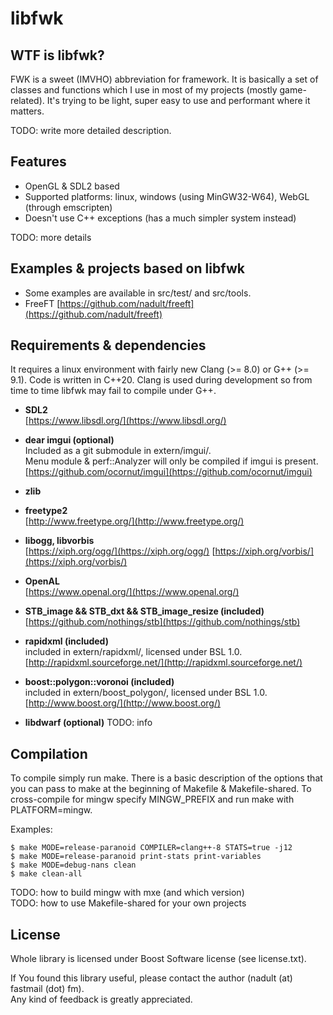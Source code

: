 # libfwk

## WTF is libfwk?

FWK is a sweet (IMVHO) abbreviation for framework. It is basically a set of classes
and functions which I use in most of my projects (mostly game-related). It's trying
to be light, super easy to use and performant where it matters.

TODO: write more detailed description.

## Features

- OpenGL & SDL2 based
- Supported platforms: linux, windows (using MinGW32-W64), WebGL (through emscripten)
- Doesn't use C++ exceptions (has a much simpler system instead)

TODO: more details

## Examples & projects based on libfwk

* Some examples are available in src/test/ and src/tools.
* FreeFT [https://github.com/nadult/freeft](https://github.com/nadult/freeft)

## Requirements & dependencies

It requires a linux environment with fairly new Clang (>= 8.0) or G++ (>= 9.1).
Code is written in C++20. Clang is used during development so from time to
time libfwk may fail to compile under G++.

* **SDL2**   
	[https://www.libsdl.org/](https://www.libsdl.org/)

* **dear imgui (optional)**  
	Included as a git submodule in extern/imgui/.  
	Menu module & perf::Analyzer will only be compiled if imgui is present.  
	[https://github.com/ocornut/imgui](https://github.com/ocornut/imgui)

* **zlib**

* **freetype2**  
	[http://www.freetype.org/](http://www.freetype.org/)

* **libogg, libvorbis**  
	[https://xiph.org/ogg/](https://xiph.org/ogg/)
	[https://xiph.org/vorbis/](https://xiph.org/vorbis/)

* **OpenAL**  
	[https://www.openal.org/](https://www.openal.org/)

* **STB\_image && STB\_dxt && STB\_image\_resize (included)**
    [https://github.com/nothings/stb](https://github.com/nothings/stb)

* **rapidxml (included)**  
	included in extern/rapidxml/, licensed under BSL 1.0.  
	[http://rapidxml.sourceforge.net/](http://rapidxml.sourceforge.net/)

* **boost::polygon::voronoi (included)**   
    included in extern/boost_polygon/, licensed under BSL 1.0.  
	[http://www.boost.org/](http://www.boost.org/)

* **libdwarf (optional)**
    TODO: info

## Compilation

To compile simply run make. There is a basic description of the options that you can pass to make at the beginning of
Makefile & Makefile-shared. To cross-compile for mingw specify MINGW\_PREFIX and run make with PLATFORM=mingw.

Examples:

    $ make MODE=release-paranoid COMPILER=clang++-8 STATS=true -j12
    $ make MODE=release-paranoid print-stats print-variables
    $ make MODE=debug-nans clean
    $ make clean-all

TODO: how to build mingw with mxe (and which version)  
TODO: how to use Makefile-shared for your own projects

## License

Whole library is licensed under Boost Software license (see license.txt).

If You found this library useful, please contact the author (nadult (at) fastmail (dot) fm).  
Any kind of feedback is greatly appreciated.
